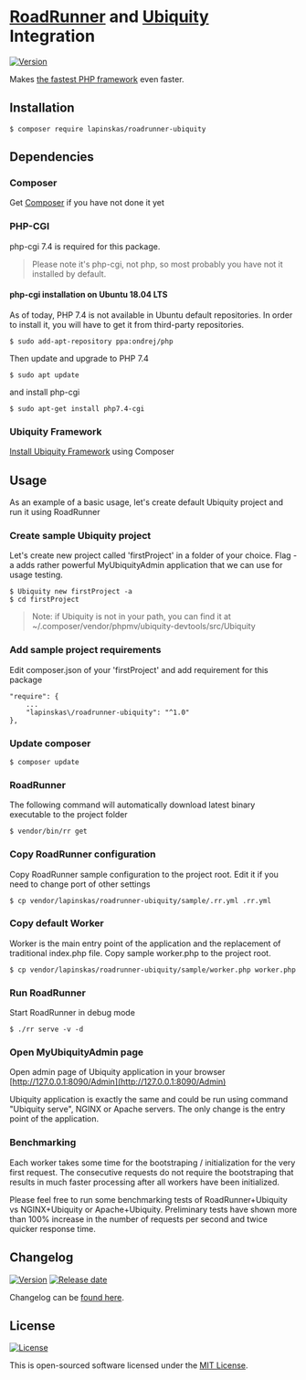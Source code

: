 # [RoadRunner][link_roadrunner] and [Ubiquity][link_ubiquity] Integration
[![Version][badge_packagist_version]][link_packagist]

Makes [the fastest PHP framework][link_php_bench] even faster.

## Installation
```shell
$ composer require lapinskas/roadrunner-ubiquity
```

## Dependencies
### Composer
Get [Composer](https://getcomposer.org/download/) if you have not done it yet

### PHP-CGI
php-cgi 7.4 is required for this package. 
> Please note it's php-cgi, not php, so most probably you have not it installed by default.

#### php-cgi installation on Ubuntu 18.04 LTS
As of today, PHP 7.4 is not available in Ubuntu default repositories. In order to install it, you will have to get it from third-party repositories.
```shell
$ sudo add-apt-repository ppa:ondrej/php
```

Then update and upgrade to PHP 7.4
```shell
$ sudo apt update
```

and install php-cgi
```shell
$ sudo apt-get install php7.4-cgi
```

### Ubiquity Framework
[Install Ubiquity Framework](https://micro-framework.readthedocs.io/en/latest/quickstart/quickstart.html
) using Composer

## Usage
As an example of a basic usage, let's create default Ubiquity project and run it using RoadRunner

### Create sample Ubiquity project
Let's create new project called 'firstProject' in a folder of your choice.
Flag -a adds rather powerful MyUbiquityAdmin application that we can use for usage testing.
```shell
$ Ubiquity new firstProject -a
$ cd firstProject
```
> Note: if Ubiquity is not in your path, you can find it at ~/.composer/vendor/phpmv/ubiquity-devtools/src/Ubiquity

### Add sample project requirements
Edit composer.json of your 'firstProject' and add requirement for this package
```
"require": {
    ...
    "lapinskas\/roadrunner-ubiquity": "^1.0"
},
```

### Update composer
```shell
$ composer update
```

### RoadRunner
The following command will automatically download latest binary executable to the project folder
```shell
$ vendor/bin/rr get
```

### Copy RoadRunner configuration
Copy RoadRunner sample configuration to the project root. Edit it if you need to change port of other settings
```shell
$ cp vendor/lapinskas/roadrunner-ubiquity/sample/.rr.yml .rr.yml
```

### Copy default Worker
Worker is the main entry point of the application and the replacement of traditional index.php file. Copy sample worker.php to the project root.
```shell
$ cp vendor/lapinskas/roadrunner-ubiquity/sample/worker.php worker.php
```

### Run RoadRunner
Start RoadRunner in debug mode
```
$ ./rr serve -v -d
```

### Open MyUbiquityAdmin page
Open admin page of Ubiquity application in your browser
[http://127.0.0.1:8090/Admin](http://127.0.0.1:8090/Admin)

Ubiquity application is exactly the same and could be run using command "Ubiquity serve", NGINX or Apache servers. The only change is the entry point of the application.

### Benchmarking
Each worker takes some time for the bootstraping / initialization for the very first request.
The consecutive requests do not require the bootstraping that results in much faster processing after all workers have been initialized.

Please feel free to run some benchmarking tests of RoadRunner+Ubiquity vs NGINX+Ubiquity or Apache+Ubiquity.
Preliminary tests have shown more than 100% increase in the number of requests per second and twice quicker response time.

## Changelog
[![Version][badge_packagist_version]][link_packagist]
[![Release date][badge_release_date]][link_releases]

Changelog can be [found here][link_changes_log].

## License
[![License](https://poser.pugx.org/lapinskas/roadrunner-ubiquity/license)](https://packagist.org/packages/lapinskas/roadrunner-ubiquity)

This is open-sourced software licensed under the [MIT License][link_license].

[badge_packagist_version]:https://img.shields.io/packagist/v/lapinskas/roadrunner-ubiquity.svg?maxAge=180
[badge_release_date]:https://img.shields.io/github/release-date/Lapinskas/roadrunner-ubiquity.svg?style=flat-square&maxAge=180
[link_roadrunner]:https://github.com/spiral/roadrunner
[link_ubiquity]:https://github.com/phpMv/ubiquity
[link_packagist]:https://packagist.org/packages/lapinskas/roadrunner-ubiquity
[link_php_bench]:http://www.phpbenchmarks.com/en/
[link_releases]:https://github.com/Lapinskas/roadrunner-ubiquity/releases
[link_changes_log]:https://github.com/Lapinskas/roadrunner-ubiquity/blob/master/CHANGELOG.md
[link_license]:https://github.com/Lapinskas/roadrunner-ubiquity/blob/master/LICENSE